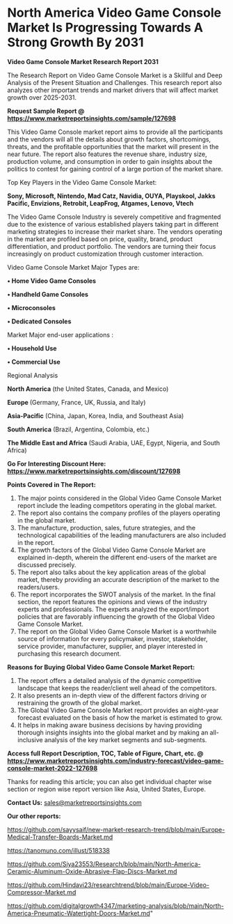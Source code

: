 # North America Video Game Console Market Is Progressing Towards A Strong Growth By 2031

<strong>Video Game Console Market Research Report 2031</strong>

The Research Report on Video Game Console Market is a Skillful and Deep Analysis of the Present Situation and Challenges. This research report also analyzes other important trends and market drivers that will affect market growth over 2025-2031.

<strong>Request Sample Report @ <a href=https://www.marketreportsinsights.com/sample/127698>https://www.marketreportsinsights.com/sample/127698</a></strong>

This Video Game Console market report aims to provide all the participants and the vendors will all the details about growth factors, shortcomings, threats, and the profitable opportunities that the market will present in the near future. The report also features the revenue share, industry size, production volume, and consumption in order to gain insights about the politics to contest for gaining control of a large portion of the market share.

Top Key Players in the Video Game Console Market:

<strong>Sony, Microsoft, Nintendo, Mad Catz, Navidia, OUYA, Playskool, Jakks Pacific, Envizions, Retrobit, LeapFrog, Atgames, Lenovo, Vtech</strong>

The Video Game Console Industry is severely competitive and fragmented due to the existence of various established players taking part in different marketing strategies to increase their market share. The vendors operating in the market are profiled based on price, quality, brand, product differentiation, and product portfolio. The vendors are turning their focus increasingly on product customization through customer interaction.

Video Game Console Market Major Types are:

<strong>• Home Video Game Consoles

• Handheld Game Consoles

• Microconsoles

• Dedicated Consoles</strong>

Market Major end-user applications :

<strong>• Household Use

• Commercial Use</strong>

Regional Analysis

</u><strong><b>North America</b></strong> (the United States, Canada, and Mexico)

<strong><b>Europe </b></strong>(Germany, France, UK, Russia, and Italy)

<strong><b>Asia-Pacific</b></strong> (China, Japan, Korea, India, and Southeast Asia)

<strong><b>South America</b></strong> (Brazil, Argentina, Colombia, etc.)

<strong><b>The Middle East and Africa</b></strong> (Saudi Arabia, UAE, Egypt, Nigeria, and South Africa)

<strong>Go For Interesting Discount Here: <a href=https://www.marketreportsinsights.com/discount/127698>https://www.marketreportsinsights.com/discount/127698</a></strong>

<strong>Points Covered in The Report:</strong>
<ol>
  <li>The major points considered in the Global Video Game Console Market report include the leading competitors operating in the global market.</li>
  <li>The report also contains the company profiles of the players operating in the global market.</li>
  <li>The manufacture, production, sales, future strategies, and the technological capabilities of the leading manufacturers are also included in the report.</li>
  <li>The growth factors of the Global Video Game Console Market are explained in-depth, wherein the different end-users of the market are discussed precisely.</li>
  <li>The report also talks about the key application areas of the global market, thereby providing an accurate description of the market to the readers/users.</li>
  <li>The report incorporates the SWOT analysis of the market. In the final section, the report features the opinions and views of the industry experts and professionals. The experts analyzed the export/import policies that are favorably influencing the growth of the Global Video Game Console Market.</li>
  <li>The report on the Global Video Game Console Market is a worthwhile source of information for every policymaker, investor, stakeholder, service provider, manufacturer, supplier, and player interested in purchasing this research document.</li>
</ol>
<strong>Reasons for Buying Global Video Game Console Market Report:</strong>

<ol>
  <li>The report offers a detailed analysis of the dynamic competitive landscape that keeps the reader/client well ahead of the competitors.</li>
  <li>It also presents an in-depth view of the different factors driving or restraining the growth of the global market.</li>
  <li>The Global Video Game Console Market report provides an eight-year forecast evaluated on the basis of how the market is estimated to grow.</li>
  <li>It helps in making aware business decisions by having providing thorough insights insights into the global market and by making an all-inclusive analysis of the key market segments and sub-segments.</li>
</ol>
<strong>Access full Report Description, TOC, Table of Figure, Chart, etc. @ <a href=https://www.marketreportsinsights.com/industry-forecast/video-game-console-market-2022-127698>https://www.marketreportsinsights.com/industry-forecast/video-game-console-market-2022-127698</a></strong>


Thanks for reading this article; you can also get individual chapter wise section or region wise report version like Asia, United States, Europe.

<strong>Contact Us:</strong>
sales@marketreportsinsights.com

<strong>Our other reports:</strong>

<a href=https://github.com/sayysaif/new-market-research-trend/blob/main/Europe-Medical-Transfer-Boards-Market.md>https://github.com/sayysaif/new-market-research-trend/blob/main/Europe-Medical-Transfer-Boards-Market.md</a>

<a href=https://tanomuno.com/illust/518338>https://tanomuno.com/illust/518338</a>

<a href=https://github.com/Siya23553/Research/blob/main/North-America-Ceramic-Aluminum-Oxide-Abrasive-Flap-Discs-Market.md>https://github.com/Siya23553/Research/blob/main/North-America-Ceramic-Aluminum-Oxide-Abrasive-Flap-Discs-Market.md</a>

<a href=https://github.com/Hindavi23/researchtrend/blob/main/Europe-Video-Compressor-Market.md>https://github.com/Hindavi23/researchtrend/blob/main/Europe-Video-Compressor-Market.md</a>

<a href=https://github.com/digitalgrowth4347/marketing-analysis/blob/main/North-America-Pneumatic-Watertight-Doors-Market.md>https://github.com/digitalgrowth4347/marketing-analysis/blob/main/North-America-Pneumatic-Watertight-Doors-Market.md</a>"
